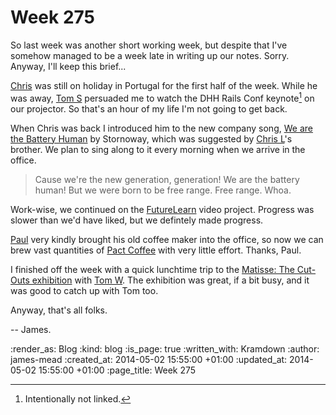 Week 275
========

So last week was another short working week, but despite that I've somehow managed to be a week late in writing up our notes. Sorry. Anyway, I'll keep this brief...

[Chris][] was still on holiday in Portugal for the first half of the week. While he was away, [Tom S][] persuaded me to watch the DHH Rails Conf keynote[^1] on our projector. So that's an hour of my life I'm not going to get back.

When Chris was back I introduced him to the new company song, [We are the Battery Human][] by Stornoway, which was suggested by [Chris L][]'s brother. We plan to sing along to it every morning when we arrive in the office.

> Cause we're the new generation, generation! We are the battery human! But we were born to be free range. Free range. Whoa.

Work-wise, we continued on the [FutureLearn][] video project. Progress was slower than we'd have liked, but we defintely made progress.

[Paul][] very kindly brought his old coffee maker into the office, so now we can brew vast quantities of [Pact Coffee][] with very little effort. Thanks, Paul.

I finished off the week with a quick lunchtime trip to the [Matisse: The Cut-Outs exhibition][cut-outs-exhibition] with [Tom W][]. The exhibition was great, if a bit busy, and it was good to catch up with Tom too.

Anyway, that's all folks.

-- James.


[Chris]: /chris-roos
[Tom S]: https://twitter.com/tomstuart
[We are the Battery Human]: https://soundcloud.com/cowshed/13-stornoway-we-are-the
[Chris L]: https://twitter.com/chrislowis
[FutureLearn]: https://www.futurelearn.com/
[Paul]: https://twitter.com/threedaymonk
[Pact Coffee]: https://www.pactcoffee.com/
[cut-outs-exhibition]: http://www.tate.org.uk/whats-on/tate-modern/exhibition/henri-matisse-cut-outs
[Tom W]: https://twitter.com/tomafro


[^1]: Intentionally not linked.

:render_as: Blog
:kind: blog
:is_page: true
:written_with: Kramdown
:author: james-mead
:created_at: 2014-05-02 15:55:00 +01:00
:updated_at: 2014-05-02 15:55:00 +01:00
:page_title: Week 275
